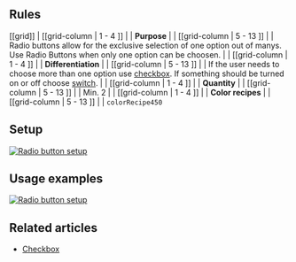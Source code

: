 ## Rules

[[grid]]
| [[grid-column | 1 - 4 ]]
| | **Purpose**
|
| [[grid-column | 5 - 13 ]]
| |  Radio buttons allow for the exclusive selection of one option out of manys. Use Radio Buttons when only one option can be choosen.
|
| [[grid-column | 1 - 4 ]]
| | **Differentiation**
|
| [[grid-column | 5 - 13 ]]
| |  If the user needs to choose more than one option use [checkbox](/pattern/checkbox?core-components-enabled=true&styleguide-components-enabled=true). If something should be turned on or off choose [switch](/pattern/Switch?core-components-enabled=true&styleguide-components-enabled=true).
|
| [[grid-column | 1 - 4 ]]
| | **Quantity**
|
| [[grid-column | 5 - 13 ]]
| |  Min. 2
|
| [[grid-column | 1 - 4 ]]
| | **Color recipes**
|
| [[grid-column | 5 - 13 ]]
| |  `colorRecipe450`

## Setup

[![Radio button setup](/api/static/documentation/components/radio-button/radio-button_setup.png)](/api/static/documentation/components/radio-button/radio-button_setup.png)

## Usage examples

[![Radio button setup](/api/static/documentation/components/radio-button/radio-button_usage.png)](/api/static/documentation/components/radio-button/radio-button_usage.png)

## Related articles

- [Checkbox](/pattern/checkbox?styleguide-components-enabled=true&react--core-components-enabled=true)
